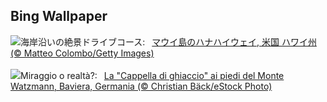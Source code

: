 ## Bing Wallpaper
![](https://www.bing.com/th?id=OHR.HanaHighway_JA-JP5594909770_UHD.jpg&w=1000)海岸沿いの絶景ドライブコース:&nbsp;&ensp;[マウイ島のハナハイウェイ, 米国 ハワイ州 (© Matteo Colombo/Getty Images)](https://www.bing.com/th?id=OHR.HanaHighway_JA-JP5594909770_UHD.jpg)
<br><br/>
![](https://www.bing.com/th?id=OHR.IceChapel_IT-IT4504163641_UHD.jpg&w=1000)Miraggio o realtà?:&nbsp;&ensp;[La "Cappella di ghiaccio" ai piedi del Monte Watzmann, Baviera, Germania (© Christian Bäck/eStock Photo)](https://www.bing.com/th?id=OHR.IceChapel_IT-IT4504163641_UHD.jpg)
<br><br/>
